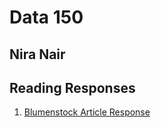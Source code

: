 # Data 150 

## Nira Nair 

## Reading Responses 

1. [Blumenstock Article Response](https://niranair.github.io/data150_workshop/blumenstock)
